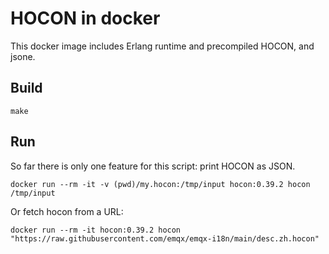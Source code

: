 # HOCON in docker

This docker image includes Erlang runtime and precompiled HOCON, and jsone.

## Build

```
make
```

## Run

So far there is only one feature for this script: print HOCON as JSON.

```
docker run --rm -it -v (pwd)/my.hocon:/tmp/input hocon:0.39.2 hocon /tmp/input
```

Or fetch hocon from a URL:

```
docker run --rm -it hocon:0.39.2 hocon "https://raw.githubusercontent.com/emqx/emqx-i18n/main/desc.zh.hocon"
```
